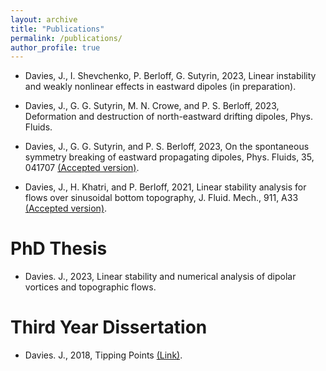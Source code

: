 ```yaml
---
layout: archive
title: "Publications"
permalink: /publications/
author_profile: true
---
```

<!-- 
[link example](http://mncrowe.github.io/files/test.pdf)

{% if author.googlescholar %}
  You can also find my articles on <u><a href="{{author.googlescholar}}">my Google Scholar profile</a>.</u>
{% endif %}

{% include base_path %}

{% for post in site.publications reversed %}
  {% include archive-single.html %}
{% endfor %}
-->

* Davies, J., I. Shevchenko, P. Berloff, G. Sutyrin, 2023, Linear instability and weakly nonlinear effects in eastward dipoles (in preparation).

* Davies, J., G. G. Sutyrin, M. N. Crowe, and P. S. Berloff, 2023, Deformation and destruction of north-eastward drifting dipoles, Phys. Fluids.

* Davies, J., G. G. Sutyrin, and P. S. Berloff, 2023, On the spontaneous symmetry breaking of eastward propagating dipoles, Phys. Fluids, 35, 041707 [(Accepted version)](https://github.com/jd1618/jd1618.github.io/blob/master/files/Davies_et_al_2023_1.pdf).

* Davies, J., H. Khatri, and P. Berloff, 2021, Linear stability analysis for flows over sinusoidal bottom topography, J. Fluid. Mech., 911, A33 [(Accepted version)](https://github.com/jd1618/jd1618.github.io/blob/master/files/Davies_et_al_2021.pdf]).

# PhD Thesis

* Davies. J., 2023, Linear stability and numerical analysis of dipolar vortices and topographic flows.

# Third Year Dissertation

* Davies. J., 2018, Tipping Points [(Link)](https://github.com/jd1618/jd1618.github.io/blob/master/files/Davies-Jack-G14PJS-Project-Report-Tipping-Points.pdf). 
